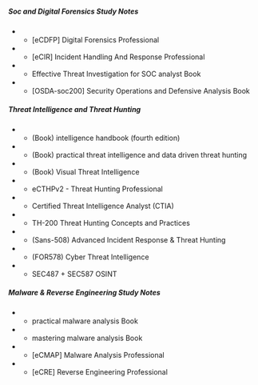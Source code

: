 ##### Soc and Digital Forensics Study Notes

- - [eCDFP] Digital Forensics Professional
- - [eCIR] Incident Handling And Response Professional
- - Effective Threat Investigation for SOC analyst Book
- - [OSDA-soc200] Security Operations and Defensive Analysis Book


##### Threat Intelligence and Threat Hunting

- - (Book) intelligence handbook (fourth edition) 
- - (Book) practical threat intelligence and data driven threat hunting 
- - (Book) Visual Threat Intelligence 
- - eCTHPv2 - Threat Hunting Professional
- - Certified Threat Intelligence Analyst (CTIA) 
- - TH-200 Threat Hunting Concepts and Practices
- - (Sans-508) Advanced Incident Response & Threat Hunting
- - (FOR578) Cyber Threat Intelligence
- - SEC487 + SEC587 OSINT


##### Malware & Reverse Engineering Study Notes

- - practical malware analysis Book
- - mastering malware analysis Book
- - [eCMAP] Malware Analysis Professional
- - [eCRE] Reverse Engineering Professional
